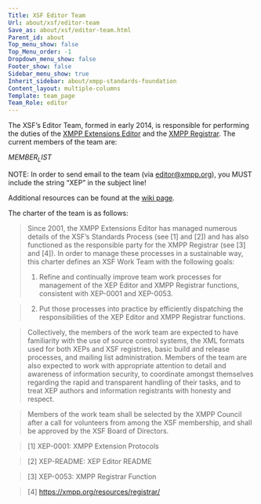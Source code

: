 ```yaml
---
Title: XSF Editor Team
Url: about/xsf/editor-team
Save_as: about/xsf/editor-team.html
Parent_id: about
Top_menu_show: false
Top_Menu_order: -1
Dropdown_menu_show: false
Footer_show: false
Sidebar_menu_show: true
Inherit_sidebar: about/xmpp-standards-foundation
Content_layout: multiple-columns
Template: team_page
Team_Role: editor
---
```


The XSF’s Editor Team, formed in early 2014, is responsible for performing the duties of the [XMPP Extensions Editor](/extensions/xep-README.html) and the [XMPP Registrar](/extensions/xep-0053.html). The current members of the team are:

$MEMBER_LIST$

NOTE: In order to send email to the team (via [editor@xmpp.org](mailto:editor@xmpp.org)), you MUST include the string “XEP” in the subject line!

Additional resources can be found at the [wiki page](http://wiki.xmpp.org/web/Editor_team).

The charter of the team is as follows:

> Since 2001, the XMPP Extensions Editor has managed numerous details
> of the XSF’s Standards Process (see [1] and [2]) and has also
> functioned as the responsible party for the XMPP Registrar (see [3]
> and [4]). In order to manage these processes in a sustainable way,
> this charter defines an XSF Work Team with the following goals:
>
> 1. Refine and continually improve team work processes for management of
> the XEP Editor and XMPP Registrar functions, consistent with XEP-0001
> and XEP-0053.

> 2. Put those processes into practice by efficiently dispatching the
> responsibilities of the XEP Editor and XMPP Registrar functions.

> Collectively, the members of the work team are expected to have
> familiarity with the use of source control systems, the XML formats
> used for both XEPs and XSF registries, basic build and release
> processes, and mailing list administration. Members of the team are
> also expected to work with appropriate attention to detail and
> awareness of information security, to coordinate amongst themselves
> regarding the rapid and transparent handling of their tasks, and to
> treat XEP authors and information registrants with honesty and respect.

> Members of the work team shall be selected by the XMPP Council after a
> call for volunteers from among the XSF membership, and shall be approved
> by the XSF Board of Directors.

> [1] XEP-0001: XMPP Extension Protocols

> [2] XEP-README: XEP Editor README

> [3] XEP-0053: XMPP Registrar Function

> [4] https://xmpp.org/resources/registrar/
